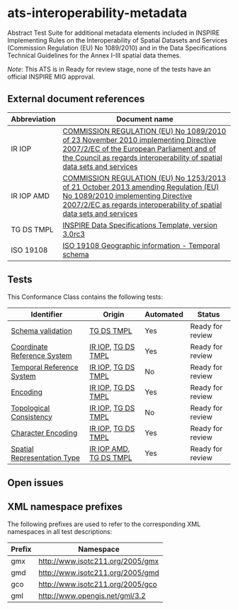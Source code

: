 ats-interoperability-metadata
=============================

Abstract Test Suite for additional metadata elements included in INSPIRE Implementing Rules on the Interoperability of Spatial Datasets and Services (Commission Regulation (EU) No 1089/2010) and in the Data Specifications Technical Guidelines for the Annex I-III spatial data themes.

*Note*: This ATS is in Ready for review stage, none of the tests have an official INSPIRE MIG approval.

## External document references

| Abbreviation | Document name                       |
| ------------ | ----------------------------------- |
| IR IOP <a name="ref_IR_IOP"><a/> | [COMMISSION REGULATION (EU) No 1089/2010 of 23 November 2010 implementing Directive 2007/2/EC of the European Parliament and of the Council as regards interoperability of spatial data sets and services](http://eur-lex.europa.eu/legal-content/EN/TXT/PDF/?uri=OJ:L:2010:323:FULL&from=EN)
| IR IOP AMD <a name="ref_IR_IOP_AMD"></a> | [COMMISSION REGULATION (EU) No 1253/2013 of 21 October 2013 amending Regulation (EU) No 1089/2010 implementing Directive 2007/2/EC as regards interoperability of spatial data sets and services](http://eur-lex.europa.eu/LexUriServ/LexUriServ.do?uri=OJ:L:2013:331:0001:0267:EN:PDF)
| TG DS TMPL <a name="ref_TG_DS_TMPL"></a> | [INSPIRE Data Specifications Template, version 3.0rc3](http://inspire.ec.europa.eu/documents/Data_Specifications/INSPIRE_DataSpecification_Template_v3.0rc3.pdf)
| ISO 19108 <a name="ref_ISO_19108"></a> | [ISO 19108 Geographic information - Temporal schema](http://www.iso.org/iso/catalogue_detail.htm?csnumber=26013)

## Tests

This Conformance Class contains the following tests:

| Identifier                                                        | Origin | Automated | Status   |
| ----------------------------------------------------------------- | ------ | ---------- | -------- |
| [Schema validation](schema-validation.md)                         | [TG DS TMPL](#ref_TG_DS_IMPL) | Yes | Ready for review  |
| [Coordinate Reference System](coordinate-reference-system.md)     | [IR IOP](#ref_IR_IOP), [TG DS TMPL](#ref_TG_DS_IMPL)     |  Yes          | Ready for review    |
| [Temporal Reference System](temporal-reference-system.md)         | [IR IOP](#ref_IR_IOP), [TG DS TMPL](#ref_TG_DS_IMPL)     |  No          | Ready for review    |  
| [Encoding](encoding.md)                           				| [IR IOP](#ref_IR_IOP), [TG DS TMPL](#ref_TG_DS_IMPL)     |  Yes          | Ready for review    |
| [Topological Consistency](topological-consistency.md)             | [IR IOP](#ref_IR_IOP), [TG DS TMPL](#ref_TG_DS_IMPL)     |  No          | Ready for review    |
| [Character Encoding](character-encoding.md)                   	| [IR IOP](#ref_IR_IOP), [TG DS TMPL](#ref_TG_DS_IMPL)     |  Yes          | Ready for review    |  
| [Spatial Representation Type](spatial-representation-type.md)     | [IR IOP AMD](#ref_IR_IOP_AMD), [TG DS TMPL](#ref_TG_DS_IMPL)  | Yes           | Ready for review    |  

## Open issues

## XML namespace prefixes <a name="namespaces"></a>

The following prefixes are used to refer to the corresponding XML namespaces in all test descriptions:

Prefix   | Namespace
-------- | -------------------------------------------------
gmx      | http://www.isotc211.org/2005/gmx
gmd      | http://www.isotc211.org/2005/gmd
gco      | http://www.isotc211.org/2005/gco
gml      | http://www.opengis.net/gml/3.2
